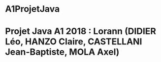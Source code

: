 # A1ProjetJava
<h1>Projet Java A1 2018 : Lorann (DIDIER Léo, HANZO Claire, CASTELLANI Jean-Baptiste, MOLA Axel)</h1>


